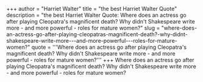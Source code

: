 +++
author = "Harriet Walter"
title = "the best Harriet Walter Quote"
description = "the best Harriet Walter Quote: Where does an actress go after playing Cleopatra's magnificent death? Why didn't Shakespeare write more - and more powerful - roles for mature women?"
slug = "where-does-an-actress-go-after-playing-cleopatras-magnificent-death?-why-didnt-shakespeare-write-more---and-more-powerful---roles-for-mature-women?"
quote = '''Where does an actress go after playing Cleopatra's magnificent death? Why didn't Shakespeare write more - and more powerful - roles for mature women?'''
+++
Where does an actress go after playing Cleopatra's magnificent death? Why didn't Shakespeare write more - and more powerful - roles for mature women?
